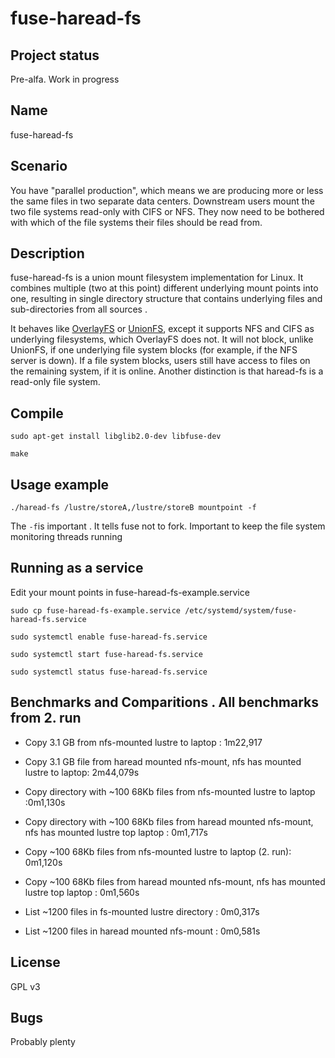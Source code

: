 # fuse-haread-fs


## Project status

Pre-alfa. Work in progress 

## Name
fuse-haread-fs

## Scenario 
You have "parallel production", which means we are producing more or less the same files in two separate data centers. Downstream users mount the two file systems read-only with CIFS or NFS. They now need to be bothered with which of the file systems their files should be read from.

## Description
fuse-haread-fs is a union mount filesystem implementation for Linux. It combines multiple (two at this point) different underlying mount points into one, resulting in single directory structure that contains underlying files and sub-directories from all sources .

It behaves like  [OverlayFS](https://github.com/containers/fuse-overlayfs) or [UnionFS](https://github.com/rpodgorny/unionfs-fuse), except it supports NFS and CIFS as underlying filesystems, which OverlayFS does not. It will not block, unlike UnionFS, if one underlying file system blocks (for example, if the NFS server is down). If a file system blocks, users still have access to files on the remaining system, if it is online. Another distinction is that haread-fs is a read-only file system.

## Compile
`sudo apt-get install libglib2.0-dev libfuse-dev`

`make`

## Usage example
`./haread-fs /lustre/storeA,/lustre/storeB mountpoint -f `

The `-f`is important . It tells fuse not to fork. Important to keep the file system monitoring threads running

## Running as a service 

Edit your mount points in fuse-haread-fs-example.service

`sudo cp fuse-haread-fs-example.service /etc/systemd/system/fuse-haread-fs.service`

`sudo systemctl enable fuse-haread-fs.service`

`sudo systemctl start fuse-haread-fs.service`

`sudo systemctl status fuse-haread-fs.service`


## Benchmarks and Comparitions . All benchmarks from 2. run

* Copy 3.1 GB from nfs-mounted lustre to laptop : 1m22,917

* Copy 3.1 GB file from haread mounted nfs-mount, nfs has mounted lustre  to laptop: 2m44,079s

* Copy directory with ~100 68Kb files from nfs-mounted lustre to laptop  :0m1,130s

* Copy directory with ~100 68Kb files from haread mounted nfs-mount, nfs has mounted lustre top laptop : 0m1,717s

* Copy ~100 68Kb files from nfs-mounted lustre to laptop (2. run): 0m1,120s

* Copy ~100 68Kb files from haread mounted nfs-mount, nfs has mounted lustre top laptop : 0m1,560s

* List ~1200 files in fs-mounted lustre directory : 0m0,317s

* List ~1200 files in haread mounted nfs-mount : 0m0,581s

## License
GPL v3


## Bugs 
Probably plenty